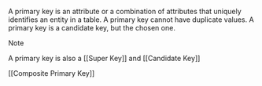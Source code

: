 A primary key is an attribute or a combination of attributes that uniquely identifies an entity in a table. A primary key cannot have duplicate values.
A primary key is a candidate key, but the chosen one.
>[!Note]
>A primary key is also a [[Super Key]] and [[Candidate Key]]


[[Composite Primary Key]]


